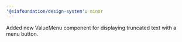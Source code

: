 ```yaml
---
'@siafoundation/design-system': minor
---
```


Added new ValueMenu component for displaying truncated text with a menu button.

